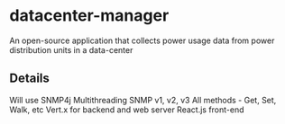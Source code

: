 # datacenter-manager
An open-source application that collects power usage data from power distribution units in a data-center

## Details
Will use SNMP4j
Multithreading
SNMP v1, v2, v3
All methods - Get, Set, Walk, etc
Vert.x for backend and web server
React.js front-end
